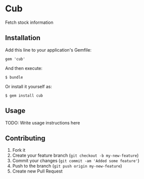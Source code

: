 # Cub

Fetch stock information

## Installation

Add this line to your application's Gemfile:

    gem 'cub'

And then execute:

    $ bundle

Or install it yourself as:

    $ gem install cub

## Usage

TODO: Write usage instructions here

## Contributing

1. Fork it
2. Create your feature branch (`git checkout -b my-new-feature`)
3. Commit your changes (`git commit -am 'Added some feature'`)
4. Push to the branch (`git push origin my-new-feature`)
5. Create new Pull Request
